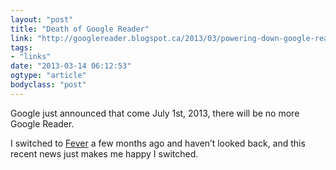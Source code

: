 ```yaml
---
layout: "post"
title: "Death of Google Reader"
link: "http://googlereader.blogspot.ca/2013/03/powering-down-google-reader.html?m=1"
tags: 
- "links"
date: "2013-03-14 06:12:53"
ogtype: "article"
bodyclass: "post"
---
```


Google just announced that come July 1st, 2013, there will be no more Google Reader.

I switched to [Fever](http://feedafever.com) a few months ago and haven’t looked back, and this recent news just makes me happy I switched.